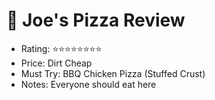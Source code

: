 # 🍕 Joe's Pizza Review
- Rating: ⭐⭐⭐⭐⭐⭐⭐⭐
- Price: Dirt Cheap
- Must Try: BBQ Chicken Pizza (Stuffed Crust)
- Notes: Everyone should eat here